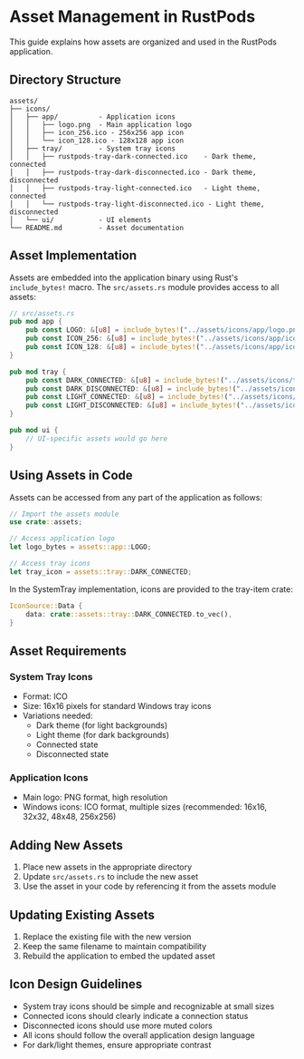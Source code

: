 # Asset Management in RustPods

This guide explains how assets are organized and used in the RustPods application.

## Directory Structure

```
assets/
├── icons/
│   ├── app/          - Application icons
│   │   ├── logo.png  - Main application logo
│   │   ├── icon_256.ico - 256x256 app icon
│   │   └── icon_128.ico - 128x128 app icon
│   ├── tray/         - System tray icons
│   │   ├── rustpods-tray-dark-connected.ico    - Dark theme, connected
│   │   ├── rustpods-tray-dark-disconnected.ico - Dark theme, disconnected
│   │   ├── rustpods-tray-light-connected.ico   - Light theme, connected
│   │   └── rustpods-tray-light-disconnected.ico - Light theme, disconnected
│   └── ui/           - UI elements
└── README.md         - Asset documentation
```

## Asset Implementation

Assets are embedded into the application binary using Rust's `include_bytes!` macro. The `src/assets.rs` module provides access to all assets:

```rust
// src/assets.rs
pub mod app {
    pub const LOGO: &[u8] = include_bytes!("../assets/icons/app/logo.png");
    pub const ICON_256: &[u8] = include_bytes!("../assets/icons/app/icon_256.ico");
    pub const ICON_128: &[u8] = include_bytes!("../assets/icons/app/icon_128.ico");
}

pub mod tray {
    pub const DARK_CONNECTED: &[u8] = include_bytes!("../assets/icons/tray/rustpods-tray-dark-connected.ico");
    pub const DARK_DISCONNECTED: &[u8] = include_bytes!("../assets/icons/tray/rustpods-tray-dark-disconnected.ico");
    pub const LIGHT_CONNECTED: &[u8] = include_bytes!("../assets/icons/tray/rustpods-tray-light-connected.ico");
    pub const LIGHT_DISCONNECTED: &[u8] = include_bytes!("../assets/icons/tray/rustpods-tray-light-disconnected.ico");
}

pub mod ui {
    // UI-specific assets would go here
}
```

## Using Assets in Code

Assets can be accessed from any part of the application as follows:

```rust
// Import the assets module
use crate::assets;

// Access application logo
let logo_bytes = assets::app::LOGO;

// Access tray icons
let tray_icon = assets::tray::DARK_CONNECTED;
```

In the SystemTray implementation, icons are provided to the tray-item crate:

```rust
IconSource::Data {
    data: crate::assets::tray::DARK_CONNECTED.to_vec(),
}
```

## Asset Requirements

### System Tray Icons
- Format: ICO
- Size: 16x16 pixels for standard Windows tray icons
- Variations needed:
  - Dark theme (for light backgrounds)
  - Light theme (for dark backgrounds)
  - Connected state
  - Disconnected state

### Application Icons
- Main logo: PNG format, high resolution
- Windows icons: ICO format, multiple sizes (recommended: 16x16, 32x32, 48x48, 256x256)

## Adding New Assets

1. Place new assets in the appropriate directory
2. Update `src/assets.rs` to include the new asset
3. Use the asset in your code by referencing it from the assets module

## Updating Existing Assets

1. Replace the existing file with the new version
2. Keep the same filename to maintain compatibility
3. Rebuild the application to embed the updated asset

## Icon Design Guidelines

- System tray icons should be simple and recognizable at small sizes
- Connected icons should clearly indicate a connection status
- Disconnected icons should use more muted colors
- All icons should follow the overall application design language
- For dark/light themes, ensure appropriate contrast 
